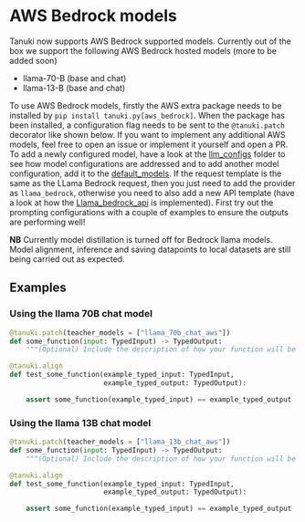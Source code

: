 # AWS Bedrock models

Tanuki now supports AWS Bedrock supported models. Currently out of the box we support the following AWS Bedrock hosted models (more to be added soon)
* llama-70-B (base and chat)
* llama-13-B (base and chat)

To use AWS Bedrock models, firstly the AWS extra package needs to be installed by `pip install tanuki.py[aws_bedrock]`. When the package has been installed, a configuration flag needs to be sent to the `@tanuki.patch` decorator like shown below. If you want to implement any additional AWS models, feel free to open an issue or implement it yourself and open a PR. To add a newly configured model, have a look at the [llm_configs](https://github.com/Tanuki/tanuki.py/tree/master/src/tanuki/language_models/llm_configs) folder to see how model configurations are addressed and to add another model configuration, add it to the [default_models](https://github.com/Tanuki/tanuki.py/tree/master/src/tanuki/language_models/llm_configs/default_models.py). If the request template is the same as the LLama Bedrock request, then you just need to add the provider as `llama_bedrock`, otherwise you need to also add a new API template (have a look at how the [Llama_bedrock_api](https://github.com/Tanuki/tanuki.py/tree/master/src/tanuki/language_models/Llama_bedrock_api.py.py) is implemented). First try out the prompting configurations with a couple of examples to ensure the outputs are performing well!

**NB** Currently model distillation is turned off for Bedrock llama models. Model alignment, inference and saving datapoints to local datasets are still being carried out as expected.

## Examples

### Using the llama 70B chat model
```python
@tanuki.patch(teacher_models = ["llama_70b_chat_aws"])
def some_function(input: TypedInput) -> TypedOutput:
    """(Optional) Include the description of how your function will be used."""

@tanuki.align
def test_some_function(example_typed_input: TypedInput, 
                       example_typed_output: TypedOutput):

    assert some_function(example_typed_input) == example_typed_output

```

### Using the llama 13B chat model
```python
@tanuki.patch(teacher_models = ["llama_13b_chat_aws"])
def some_function(input: TypedInput) -> TypedOutput:
    """(Optional) Include the description of how your function will be used."""

@tanuki.align
def test_some_function(example_typed_input: TypedInput, 
                       example_typed_output: TypedOutput):

    assert some_function(example_typed_input) == example_typed_output

```